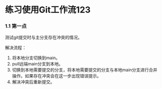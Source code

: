 # 练习使用Git工作流123

### 1.1 第一点
测试git提交时与主分支存在冲突的情况。

解决流程：

1. 将本地分支切换到main。
2. pull远端main分支到本地。
3. 切换到本地需要提交的分支，将本地需要提交的分支与本地main分支进行合并操作。如果存在冲突会在这一步出现错误提示。
4. 解决冲突后重新提交。

